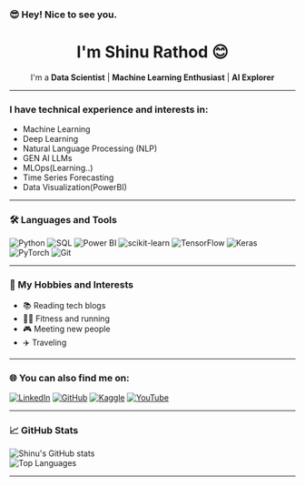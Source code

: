 ### 😎 Hey! Nice to see you.
<div align="center">

# I'm Shinu Rathod 😊

I'm a **Data Scientist** | **Machine Learning Enthusiast** | **AI Explorer**

</div>

---

### I have technical experience and interests in:
- Machine Learning
- Deep Learning
- Natural Language Processing (NLP)
- GEN AI LLMs
- MLOps(Learning..)
- Time Series Forecasting
- Data Visualization(PowerBI)

---

### 🛠️ Languages and Tools  
<div>
    <img src="https://img.shields.io/badge/-Python-3776AB?logo=python&logoColor=white&style=flat" alt="Python" />
    <img src="https://img.shields.io/badge/-SQL-4479A1?logo=sqlite&logoColor=white&style=flat" alt="SQL" />
    <img src="https://img.shields.io/badge/-Power%20BI-F2C811?logo=powerbi&logoColor=black&style=flat" alt="Power BI" />
    <img src="https://img.shields.io/badge/-scikit--learn-F7931E?logo=scikit-learn&logoColor=black&style=flat" alt="scikit-learn" />
    <img src="https://img.shields.io/badge/-TensorFlow-FF6F00?logo=tensorflow&logoColor=white&style=flat" alt="TensorFlow" />
    <img src="https://img.shields.io/badge/-Keras-D00000?logo=keras&logoColor=white&style=flat" alt="Keras" />
    <img src="https://img.shields.io/badge/-PyTorch-EE4C2C?logo=pytorch&logoColor=white&style=flat" alt="PyTorch" />
    <img src="https://img.shields.io/badge/-Git-F05032?logo=git&logoColor=white&style=flat" alt="Git" />
</div>

---

### 🎨 My Hobbies and Interests
- 📚 Reading tech blogs  
- 🏃‍♂️ Fitness and running  
- 🎮 Meeting new people  
- ✈️ Traveling  

---

### 🌐 You can also find me on:
[![LinkedIn](https://img.shields.io/badge/LinkedIn-0077B5?logo=linkedin&logoColor=white&style=flat)](https://linkedin.com/in/shinu-rathod-608871216)
[![GitHub](https://img.shields.io/badge/GitHub-181717?logo=github&logoColor=white&style=flat)](https://github.com/ShinuRathod)
[![Kaggle](https://img.shields.io/badge/Kaggle-20BEFF?logo=kaggle&logoColor=white&style=flat)](https://kaggle.com/shinnurathod)
[![YouTube](https://img.shields.io/badge/YouTube-FF0000?logo=youtube&logoColor=white&style=flat)](https://www.youtube.com/@shinurathod300/playlists)

---

### 📈 GitHub Stats
![Shinu's GitHub stats](https://github-readme-stats.vercel.app/api?username=SHINU4RATHOD&show_icons=true&theme=radical)  
![Top Languages](https://github-readme-stats.vercel.app/api/top-langs/?username=SHINU4RATHOD&layout=compact&theme=radical)

---
